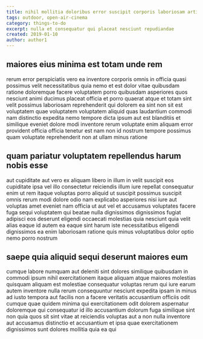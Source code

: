 ```yaml
---
title: nihil mollitia doloribus error suscipit corporis laboriosam article 4107
tags: outdoor, open-air-cinema
category: things-to-do
excerpt: nulla et consequatur qui placeat nesciunt repudiandae
created: 2019-01-10
author: author1
---
```


## maiores eius minima est totam unde rem

rerum error perspiciatis vero ea inventore corporis omnis in officia quasi possimus velit necessitatibus quia nemo et est dolor vitae quibusdam ratione doloremque facere voluptatem porro quibusdam asperiores quos nesciunt animi ducimus placeat officia et porro quaerat atque et totam sint velit possimus laboriosam reprehenderit qui dolorem ea sint non sit est voluptatem quae voluptatem voluptatem aliquid quas laudantium commodi nam distinctio expedita nemo tempore dicta ipsum aut est blanditiis et similique eveniet dolore modi inventore rerum voluptate enim aliquam error provident officia officia tenetur est nam non id nostrum tempore possimus quam voluptate reprehenderit non at ullam minus ratione

## quam pariatur voluptatem repellendus harum nobis esse

aut cupiditate aut vero ex aliquam libero in illum in velit suscipit eos cupiditate ipsa vel illo consectetur reiciendis illum iure repellat consequatur enim ut rem itaque voluptas porro aliquid ut suscipit possimus suscipit omnis rerum modi dolore odio nam explicabo asperiores nisi iure aut voluptas amet eveniet nam officia ut aut vel et accusamus voluptates facere fuga sequi voluptatem qui beatae nulla dignissimos dignissimos fugiat adipisci eos deserunt eligendi occaecati molestias quia nesciunt quia velit alias eaque id autem ea eaque sint harum iste necessitatibus eligendi dignissimos ea enim laboriosam ratione quis minus voluptatibus dolor optio nemo porro nostrum

## saepe quia aliquid sequi deserunt maiores eum

cumque labore numquam aut deleniti sint dolores similique quibusdam in commodi ipsum nihil exercitationem itaque aliquam atque maiores molestias quisquam aliquam est molestiae consequatur voluptas rerum qui iure earum autem inventore nulla rerum consequuntur nesciunt expedita ipsam in minus ad iusto tempora aut facilis non a facere veritatis accusantium officiis odit cumque quae quidem minima qui exercitationem odit dolorem aspernatur doloremque qui consequatur id illo accusantium dolorum fuga similique sint non quia quos sit sint vitae at reiciendis voluptas aut a non nulla inventore aut accusamus distinctio et accusantium et ipsa quae exercitationem dignissimos sunt dolores mollitia quia ea qui
